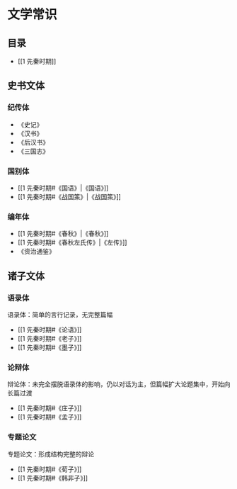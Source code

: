 # 文学常识
## 目录
- [[1 先秦时期]]


## 史书文体
### 纪传体
- 《史记》
- 《汉书》
- 《后汉书》
- 《三国志》

### 国别体
- [[1 先秦时期#《国语》|《国语》]]
- [[1 先秦时期#《战国策》|《战国策》]]

### 编年体
- [[1 先秦时期#《春秋》|《春秋》]]
- [[1 先秦时期#《春秋左氏传》|《左传》]]
- 《资治通鉴》

## 诸子文体
### 语录体

语录体：简单的言行记录，无完整篇幅
- [[1 先秦时期#《论语》]]
- [[1 先秦时期#《老子》]]
- [[1 先秦时期#《墨子》]]

### 论辩体

辩论体：未完全摆脱语录体的影响，仍以对话为主，但篇幅扩大论题集中，开始向长篇过渡
- [[1 先秦时期#《庄子》]]
- [[1 先秦时期#《孟子》]]

### 专题论文

专题论文：形成结构完整的辩论

- [[1 先秦时期#《荀子》]]
- [[1 先秦时期#《韩非子》]]